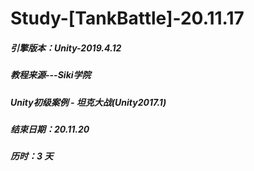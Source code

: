 # Study-[TankBattle]-20.11.17

##### 引擎版本：Unity-2019.4.12
##### 教程来源---Siki学院
##### Unity初级案例 - 坦克大战(Unity2017.1) 
##### 结束日期：20.11.20
##### 历时：3 天

